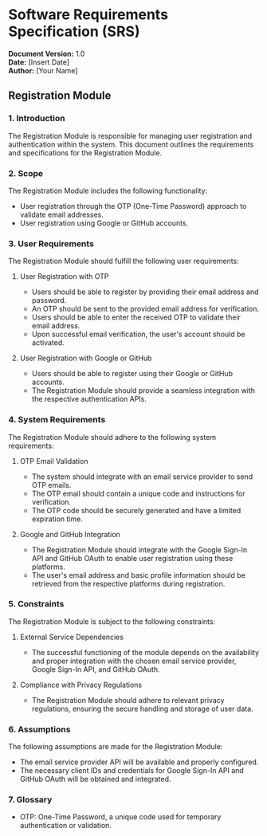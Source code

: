 # Software Requirements Specification (SRS)

**Document Version:** 1.0  
**Date:** [Insert Date]  
**Author:** [Your Name]

## Registration Module

### 1. Introduction

The Registration Module is responsible for managing user registration and authentication within the system. This document outlines the requirements and specifications for the Registration Module.

### 2. Scope

The Registration Module includes the following functionality:
- User registration through the OTP (One-Time Password) approach to validate email addresses.
- User registration using Google or GitHub accounts.

### 3. User Requirements

The Registration Module should fulfill the following user requirements:

1. User Registration with OTP
    - Users should be able to register by providing their email address and password.
    - An OTP should be sent to the provided email address for verification.
    - Users should be able to enter the received OTP to validate their email address.
    - Upon successful email verification, the user's account should be activated.

2. User Registration with Google or GitHub
    - Users should be able to register using their Google or GitHub accounts.
    - The Registration Module should provide a seamless integration with the respective authentication APIs.

### 4. System Requirements

The Registration Module should adhere to the following system requirements:

1. OTP Email Validation
    - The system should integrate with an email service provider to send OTP emails.
    - The OTP email should contain a unique code and instructions for verification.
    - The OTP code should be securely generated and have a limited expiration time.

2. Google and GitHub Integration
    - The Registration Module should integrate with the Google Sign-In API and GitHub OAuth to enable user registration using these platforms.
    - The user's email address and basic profile information should be retrieved from the respective platforms during registration.

### 5. Constraints

The Registration Module is subject to the following constraints:

1. External Service Dependencies
    - The successful functioning of the module depends on the availability and proper integration with the chosen email service provider, Google Sign-In API, and GitHub OAuth.

2. Compliance with Privacy Regulations
    - The Registration Module should adhere to relevant privacy regulations, ensuring the secure handling and storage of user data.

### 6. Assumptions

The following assumptions are made for the Registration Module:

- The email service provider API will be available and properly configured.
- The necessary client IDs and credentials for Google Sign-In API and GitHub OAuth will be obtained and integrated.

### 7. Glossary

- OTP: One-Time Password, a unique code used for temporary authentication or validation.

